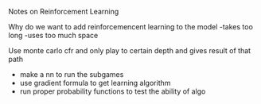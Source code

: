 Notes on Reinforcement Learning

Why do we want to add reinforcemencent learning to the model
    -takes too long
    -uses too much space

Use monte carlo cfr and only play to certain depth and gives result of that path

- make a nn to run the subgames
- use gradient formula to get learning algorithm
- run proper probability functions to test the ability of algo